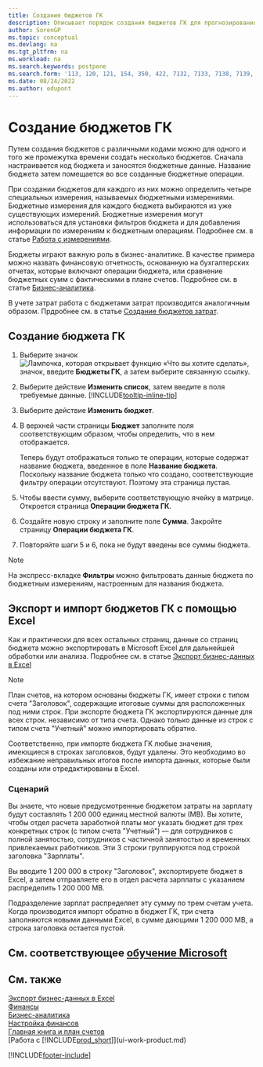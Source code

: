 ```yaml
---
title: Создание бюджетов ГК
description: Описывает порядок создания бюджетов ГК для прогнозирования различных финансовых действий и назначения измерений для целей бизнес-анализа.
author: SorenGP
ms.topic: conceptual
ms.devlang: na
ms.tgt_pltfrm: na
ms.workload: na
ms.search.keywords: postpone
ms.search.form: '113, 120, 121, 154, 350, 422, 7132, 7133, 7138, 7139, 9203, 9219, 9239, 9373, 9374'
ms.date: 08/24/2022
ms.author: edupont
---
```

# <a name="create-gl-budgets"></a><a name="create-gl-budgets"></a><a name="create-gl-budgets"></a>Создание бюджетов ГК

Путем создания бюджетов с различными кодами можно для одного и того же промежутка времени создать несколько бюджетов. Сначала настраивается код бюджета и заносятся бюджетные данные. Название бюджета затем помещается во все созданные бюджетные операции.  

При создании бюджетов для каждого из них можно определить четыре специальных измерения, называемых бюджетными измерениями. Бюджетные измерения для каждого бюджета выбираются из уже существующих измерений. Бюджетные измерения могут использоваться для установки фильтров бюджета и для добавления информации по измерениям к бюджетным операциям. Подробнее см. в статье [Работа с измерениями](finance-dimensions.md).

Бюджеты играют важную роль в бизнес-аналитике. В качестве примера можно назвать финансовую отчетность, основанную на бухгалтерских отчетах, которые включают операции бюджета, или сравнение бюджетных сумм с фактическими в плане счетов. Подробнее см. в статье [Бизнес-аналитика](bi.md).

В учете затрат работа с бюджетами затрат производится аналогичным образом. Прдробнее см. в статье [Создание бюджетов затрат](finance-create-cost-budgets.md).  

## <a name="to-create-a-new-gl-budget"></a><a name="to-create-a-new-gl-budget"></a><a name="to-create-a-new-gl-budget"></a>Создание бюджета ГК

1. Выберите значок ![Лампочка, которая открывает функцию «Что вы хотите сделать»](media/ui-search/search_small.png "Что вы хотите сделать"), значок, введите **Бюджеты ГК**, а затем выберите связанную ссылку.  
2. Выберите действие **Изменить список**, затем введите в поля требуемые данные. [!INCLUDE[tooltip-inline-tip](includes/tooltip-inline-tip_md.md)]  
3. Выберите действие **Изменить бюджет**.
4. В верхней части страницы **Бюджет** заполните поля соответствующим образом, чтобы определить, что в нем отображается.  

    Теперь будут отображаться только те операции, которые содержат название бюджета, введенное в поле **Название бюджета**. Поскольку название бюджета только что создано, соответствующие фильтру операции отсутствуют. Поэтому эта страница пустая.  
5. Чтобы ввести сумму, выберите соответствующую ячейку в матрице. Откроется страница **Операции бюджета ГК**.  
6. Создайте новую строку и заполните поле **Сумма**. Закройте страницу **Операции бюджета ГК**.  
7. Повторяйте шаги 5 и 6, пока не будут введены все суммы бюджета.  

> [!NOTE]  
> На экспресс-вкладке **Фильтры** можно фильтровать данные бюджета по бюджетным измерениям, настроенным для названия бюджета.

## <a name="exporting-and-importing-gl-budgets-with-excel"></a><a name="exporting-and-importing-gl-budgets-with-excel"></a><a name="exporting-and-importing-gl-budgets-with-excel"></a>Экспорт и импорт бюджетов ГК с помощью Excel

Как и практически для всех остальных страниц, данные со страниц бюджета можно экспортировать в Microsoft Excel для дальнейшей обработки или анализа. Подробнее см. в статье [Экспорт бизнес-данных в Excel](about-export-data.md)

> [!NOTE]
> План счетов, на котором основаны бюджеты ГК, имеет строки с типом счета "Заголовок", содержащие итоговые суммы для расположенных под ними строк. При экспорте бюджета ГК экспортируются данные для всех строк. независимо от типа счета. Однако только данные из строк с типом счета "Учетный" можно импортировать обратно. 

Соответственно, при импорте бюджета ГК любые значения, имеющиеся в строках заголовков, будут удалены. Это необходимо во избежание неправильных итогов после импорта данных, которые были созданы или отредактированы в Excel.

### <a name="scenario"></a><a name="scenario"></a><a name="scenario"></a>Сценарий

Вы знаете, что новые предусмотренные бюджетом затраты на зарплату будут составлять 1 200 000 единиц местной валюты (МВ). Вы хотите, чтобы отдел расчета заработной платы мог указать бюджет для трех конкретных строк (с типом счета "Учетный") — для сотрудников с полной занятостью, сотрудников с частичной занятостью и временных привлекаемых работников. Эти 3 строки группируются под строкой заголовка "Зарплаты".

Вы вводите 1 200 000 в строку "Заголовок", экспортируете бюджет в Excel, а затем отправляете его в отдел расчета зарплаты с указанием распределить 1 200 000 МВ.

Подразделение зарплат распределяет эту сумму по трем счетам учета. Когда производится импорт обратно в бюджет ГК, три счета заполняются новыми данными Excel, в сумме дающими 1 200 000 МВ, а строка заголовка остается пустой.

## <a name="see-related-microsoft-training"></a><a name="see-related-microsoft-training"></a><a name="see-related-microsoft-training"></a>См. соответствующее [обучение Microsoft](/training/modules/budgets-exchange-rates-dynamics-365-business-central/index)

## <a name="see-also"></a><a name="see-also"></a><a name="see-also"></a>См. также

[Экспорт бизнес-данных в Excel](about-export-data.md)  
[Финансы](finance.md)  
[Бизнес-аналитика](bi.md)  
[Настройка финансов](finance-setup-finance.md)  
[Главная книга и план счетов](finance-general-ledger.md)  
[Работа с [!INCLUDE[prod_short](includes/prod_short.md)]](ui-work-product.md)  

[!INCLUDE[footer-include](includes/footer-banner.md)]
